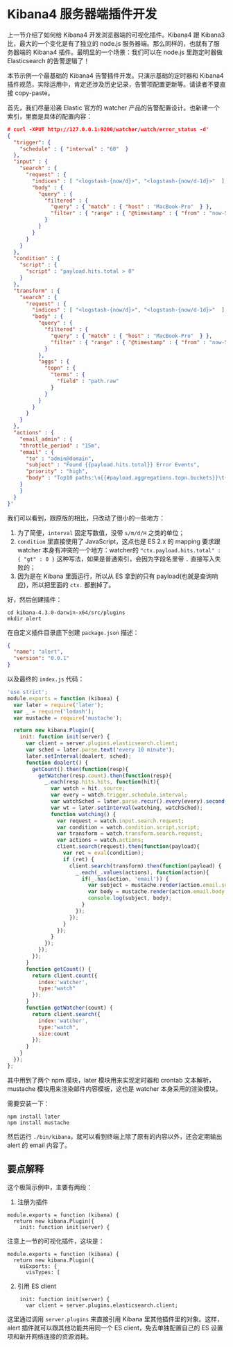 # Kibana4 服务器端插件开发

上一节介绍了如何给 Kibana4 开发浏览器端的可视化插件。Kibana4 跟 Kibana3 比，最大的一个变化是有了独立的 node.js 服务器端。那么同样的，也就有了服务器端的 Kibana4 插件。最明显的一个场景：我们可以在 node.js 里跑定时器做 Elasticsearch 的告警逻辑了！

本节示例一个最基础的 Kibana4 告警插件开发。只演示基础的定时器和 Kibana4 插件规范，实际运用中，肯定还涉及历史记录，告警项配置更新等。请读者不要直接 copy-paste。

首先，我们尽量沿袭 Elastic 官方的 watcher 产品的告警配置设计。也新建一个索引，里面是具体的配置内容：

```json
# curl -XPUT http://127.0.0.1:9200/watcher/watch/error_status -d'
{
  "trigger": {
    "schedule" : { "interval" : "60"  }
  },
  "input" : {
    "search" : {
      "request" : {
        "indices" : [ "<logstash-{now/d}>", "<logstash-{now/d-1d}>"  ],
        "body" : {
          "query" : {
            "filtered" : {
              "query" : { "match" : { "host" : "MacBook-Pro"  } },
              "filter" : { "range" : { "@timestamp" : { "from" : "now-5m"  } } }
            }
          }
        }
      }
    }
  },
  "condition" : {
    "script" : {
      "script" : "payload.hits.total > 0"
    }
  },
  "transform" : {
    "search" : {
      "request" : {
        "indices" : [ "<logstash-{now/d}>", "<logstash-{now/d-1d}>"  ],
        "body" : {
          "query" : {
            "filtered" : {
              "query" : { "match" : { "host" : "MacBook-Pro"  } },
              "filter" : { "range" : { "@timestamp" : { "from" : "now-5m"  } } }
            }
          },
          "aggs" : {
            "topn" : {
              "terms" : {
                "field" : "path.raw"
              }
            }
          }
        }
      }
    }
  },
  "actions" : {
    "email_admin" : {
    "throttle_period" : "15m",
    "email" : {
      "to" : "admin@domain",
      "subject" : "Found {{payload.hits.total}} Error Events",
      "priority" : "high",
      "body" : "Top10 paths:\n{{#payload.aggregations.topn.buckets}}\t{{key}} {{doc_count}}\n{{/payload.aggregations.topn.buckets}}"
    }
    }
  }
}'
```

我们可以看到，跟原版的相比，只改动了很小的一些地方：

1. 为了简便，`interval` 固定写数值，没带 `s/m/d/H` 之类的单位；
2. `condition` 里直接使用了 JavaScript，这点也是 ES 2.x 的 mapping 要求跟 watcher 本身有冲突的一个地方：watcher的 `"ctx.payload.hits.total" : { "gt" : 0 }` 这种写法，如果是普通索引，会因为字段名里带 `.` 直接写入失败的；
3. 因为是在 Kibana 里面运行，所以从 ES 拿到的只有 payload(也就是查询响应)，所以把里面的 `ctx.` 都删掉了。

好，然后创建插件：

```
cd kibana-4.3.0-darwin-x64/src/plugins
mkdir alert
```

在自定义插件目录底下创建 `package.json` 描述：

```json
{
  "name": "alert",
  "version": "0.0.1"
}
```

以及最终的 `index.js` 代码：

```javascript
'use strict';
module.exports = function (kibana) {
  var later = require('later');
  var _ = require('lodash');
  var mustache = require('mustache');

  return new kibana.Plugin({
    init: function init(server) {
      var client = server.plugins.elasticsearch.client;
      var sched = later.parse.text('every 10 minute');
      later.setInterval(doalert, sched);
      function doalert() {
        getCount().then(function(resp){
          getWatcher(resp.count).then(function(resp){
            _.each(resp.hits.hits, function(hit){
              var watch = hit._source;
              var every = watch.trigger.schedule.interval;
              var watchSched = later.parse.recur().every(every).second();
              var wt = later.setInterval(watching, watchSched);
              function watching() {
                var request = watch.input.search.request;
                var condition = watch.condition.script.script;
                var transform = watch.transform.search.request;
                var actions = watch.actions;
                client.search(request).then(function(payload){
                  var ret = eval(condition);
                  if (ret) {
                    client.search(transform).then(function(payload) {
                      _.each(_.values(actions), function(action){
                        if(_.has(action, 'email')) {
                          var subject = mustache.render(action.email.subject, {"payload":payload});
                          var body = mustache.render(action.email.body, {"payload":payload});
                          console.log(subject, body);
                        }
                      });
                    });
                  }
                });
              }
            });
          });
        });
      }
      function getCount() {
        return client.count({
          index:'watcher',
          type:"watch"
        });
      }
      function getWatcher(count) {
        return client.search({
          index:'watcher',
          type:"watch",
          size:count
        });
      }
    }
  });
};
```

其中用到了两个 npm 模块，later 模块用来实现定时器和 crontab 文本解析，mustache 模块用来渲染邮件内容模板，这也是 watcher 本身采用的渲染模块。

需要安装一下：

```
npm install later
npm install mustache
```

然后运行 `./bin/kibana`，就可以看到终端上除了原有的内容以外，还会定期输出 alert 的 email 内容了。

## 要点解释

这个极简示例中，主要有两段：

1. 注册为插件

```
module.exports = function (kibana) {
  return new kibana.Plugin({
    init: function init(server) {
```

注意上一节的可视化插件，这块是：

```
module.exports = function (kibana) {
  return new kibana.Plugin({
    uiExports: {
      visTypes: [
```

2. 引用 ES client

```
    init: function init(server) {
      var client = server.plugins.elasticsearch.client;
```

这里通过调用 `server.plugins` 来直接引用 Kibana 里其他插件里的对象。这样，alert 插件就可以跟其他功能共用同一个 ES client，免去单独配置自己的 ES 设置项和新开网络连接的资源消耗。
